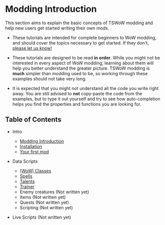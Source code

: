 # Modding Introduction

This section aims to explain the basic concepts of TSWoW modding and help new users get started writing their own mods. 

- These tutorials are intended for complete beginners to WoW modding, and should cover the topics necessary to get started. If they don't, [please let us know!](https://github.com/tswow/tswow/issues)

- These tutorials are designed to be read **in order**. While you might not be interested in every aspect of WoW modding, learning about them will help you better understand the greater picture. TSWoW modding is **much** simpler than modding used to be, so working through these examples should not take very long.

- It is expected that you might not understand all the code you write right away. You are still advised to **not** copy-paste the code from the examples, but to type it out yourself and try to see how auto-completion helps you find the properties and functions you are looking for.

## Table of Contents

- Intro
    - [Modding Introduction](1_ModdingIntroduction)
    - [Installation](2_Installation)
    - [Your first mod](YourFirstModule)
- Data Scripts
    - [(WoW) Classes](4_CustomClass)
    - [Spells](5_CustomSpells)
    - [Talents](6_CustomTalents)
    - [Trainer](7_CustomTrainer)
    - Enemy creatures (Not written yet)
    - Items (Not written yet)
    - Quests (Not written yet)
    - Scripting (Not written yet)

- Live Scripts (Not written yet)
